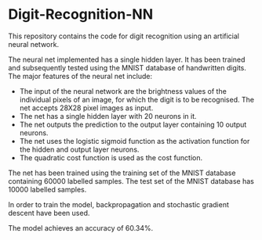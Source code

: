 # Digit-Recognition-NN
This repository contains the code for digit recognition using an artificial neural network. 
  
The neural net implemented has a single hidden layer. It has been trained and subsequently tested using the MNIST database of handwritten digits. The major features of the neural net include:  
- The input of the neural network are the brightness values of the individual pixels of an image, for which the digit is to be recognised. The net accepts 28X28 pixel images as input.
- The net has a single hidden layer with 20 neurons in it.
- The net outputs the prediction to the output layer containing 10 output neurons.
- The net uses the logistic sigmoid function as the activation function for the hidden and output layer neurons.  
- The quadratic cost function is used as the cost function.
  
  
The net has been trained using the training set of the MNIST database containing 60000 labelled samples. The test set of the MNIST database has 10000 labelled samples.  
  
In order to train the model, backpropagation and stochastic gradient descent have been used.

The model achieves an accuracy of 60.34%.


